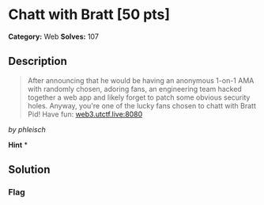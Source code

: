 # Chatt with Bratt [50 pts]

**Category:** Web
**Solves:** 107

## Description
>After announcing that he would be having an anonymous 1-on-1 AMA with randomly chosen, adoring fans, an engineering team hacked together a web app and likely forget to patch some obvious security holes. Anyway, you're one of the lucky fans chosen to chatt with Bratt Pid! Have fun: [web3.utctf.live:8080](http://web3.utctf.live:8080)

_by phleisch_

**Hint**
* 

## Solution

### Flag

